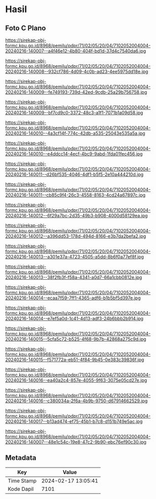 # Hasil

## Foto C Plano

https://sirekap-obj-formc.kpu.go.id/8968/pemilu/pdpr/71/02/05/20/04/7102052004004-20240216-140007--a4f46e12-4b80-404f-bd1d-37d4c7540da6.jpg

https://sirekap-obj-formc.kpu.go.id/8968/pemilu/pdpr/71/02/05/20/04/7102052004004-20240216-140008--932cf786-4d09-4c0b-ad23-4ee5975dd18e.jpg

https://sirekap-obj-formc.kpu.go.id/8968/pemilu/pdpr/71/02/05/20/04/7102052004004-20240216-140009--fe749193-739d-42ed-9cdb-25a29b756758.jpg

https://sirekap-obj-formc.kpu.go.id/8968/pemilu/pdpr/71/02/05/20/04/7102052004004-20240216-140009--bf7cd9c0-3372-48c3-a1f1-7071b1a09d58.jpg

https://sirekap-obj-formc.kpu.go.id/8968/pemilu/pdpr/71/02/05/20/04/7102052004004-20240216-140010--4a3cf14f-774c-42db-a535-25043e535a5a.jpg

https://sirekap-obj-formc.kpu.go.id/8968/pemilu/pdpr/71/02/05/20/04/7102052004004-20240216-140010--e4ddcc14-4ecf-4bc9-9abd-1fda01fec456.jpg

https://sirekap-obj-formc.kpu.go.id/8968/pemilu/pdpr/71/02/05/20/04/7102052004004-20240216-140011--d26bf535-4046-4df1-b5f5-2e10a444210d.jpg

https://sirekap-obj-formc.kpu.go.id/8968/pemilu/pdpr/71/02/05/20/04/7102052004004-20240216-140011--cb85c9f4-26c3-4558-8163-4cd24a67897c.jpg

https://sirekap-obj-formc.kpu.go.id/8968/pemilu/pdpr/71/02/05/20/04/7102052004004-20240216-140012--6f29a7bc-2d35-49b3-b908-4000d58129ea.jpg

https://sirekap-obj-formc.kpu.go.id/8968/pemilu/pdpr/71/02/05/20/04/7102052004004-20240216-140012--a396dd53-178d-494d-8166-e3b7da2befa2.jpg

https://sirekap-obj-formc.kpu.go.id/8968/pemilu/pdpr/71/02/05/20/04/7102052004004-20240216-140013--a301e37a-4723-4505-a5dd-8b6f0a77ef8f.jpg

https://sirekap-obj-formc.kpu.go.id/8968/pemilu/pdpr/71/02/05/20/04/7102052004004-20240216-140013--38f2fb3f-f58a-4341-a0d7-66a1cbb0812e.jpg

https://sirekap-obj-formc.kpu.go.id/8968/pemilu/pdpr/71/02/05/20/04/7102052004004-20240216-140014--ecaa7f59-7ff1-4365-adf6-b1b5bf5d397e.jpg

https://sirekap-obj-formc.kpu.go.id/8968/pemilu/pdpr/71/02/05/20/04/7102052004004-20240216-140014--e7ef5a0d-1c41-4d13-adf3-24b6bbb2b914.jpg

https://sirekap-obj-formc.kpu.go.id/8968/pemilu/pdpr/71/02/05/20/04/7102052004004-20240216-140015--5cfa5c72-b525-4f68-9b7b-42868a275c9d.jpg

https://sirekap-obj-formc.kpu.go.id/8968/pemilu/pdpr/71/02/05/20/04/7102052004004-20240216-140015--f571772a-eb51-4f84-9b45-0e383c39836f.jpg

https://sirekap-obj-formc.kpu.go.id/8968/pemilu/pdpr/71/02/05/20/04/7102052004004-20240216-140016--ea40a2c4-857e-4055-9f63-3075e05cd27e.jpg

https://sirekap-obj-formc.kpu.go.id/8968/pemilu/pdpr/71/02/05/20/04/7102052004004-20240216-140016--c380034a-2f6a-4b9b-9750-d67914662529.jpg

https://sirekap-obj-formc.kpu.go.id/8968/pemilu/pdpr/71/02/05/20/04/7102052004004-20240216-140017--b13ad474-ef75-45b1-b7c8-d151b749e5ac.jpg

https://sirekap-obj-formc.kpu.go.id/8968/pemilu/pdpr/71/02/05/20/04/7102052004004-20240216-140007--48e1c54c-19e8-47c2-9b90-ebc76ef90c30.jpg


## Metadata

| Key        | Value               |
| ---------- | ------------------- |
| Time Stamp | 2024-02-17 13:05:41 |
| Kode Dapil | 7101                |



